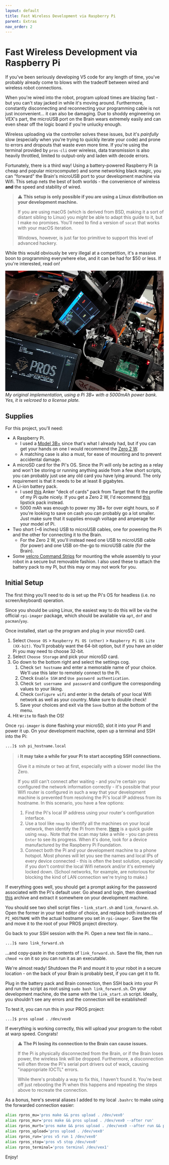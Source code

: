 ```yaml
---
layout: default
title: Fast Wireless Development via Raspberry Pi
parent: Extras
nav_order: 2
---
```


# Fast Wireless Development via Raspberry Pi

If you've been seriously developing V5 code for any length of time, you've probably already come to blows with the tradeoff between wired and wireless robot connections.

When you're wired into the robot, program upload times are blazing fast - but you can't stay jacked in while it's moving around. Furthermore, constantly disconnecting and reconnecting your programming cable is not just inconvenient... it can also be damaging. Due to shoddy engineering on VEX's part, the microUSB port on the Brain wears extremely easily and can even shear off the logic board if you're unlucky enough.

Wireless uploading via the controller solves these issues, but it's *painfully* slow (especially when you're trying to quickly iterate your code) and prone to errors and dropouts that waste even more time. If you're using the terminal provided by `pros-cli` over wireless, data transmission is also heavily throttled, limited to output-only and laden with decode errors.

Fortunately, there is a third way! Using a battery-powered Raspberry Pi (a cheap and popular microcomputer) and some networking black magic, you can "forward" the Brain's microUSB port to your development machine via Wifi. This setup nets the best of both worlds - the convenience of wireless **and** the speed and stability of wired.

> ⚠️ **This setup is only possible if you are using a Linux distribution on your development machine.** 
> 
> If you are using macOS (which is derived from BSD, making it a sort of distant sibling to Linux) you *might* be able to adapt this guide to it, but I make no promises. You'll need to find a version of `socat` that works with your macOS iteration.
> 
> Windows, however, is just far too primitive to support this level of advanced hackery.

While this would obviously be very illegal at a competition, it's a massive boon to programming everywhere else, and it can be had for $50 or less. If you're interested, read on!

![An example RPi setup.](../media/rpi_example.jpg)
*My original implementation, using a Pi 3B+ with a 5000mAh power bank. Yes, it is velcroed to a license plate.*

## Supplies

For this project, you'll need:
- A Raspberry Pi. 
  - I used a [Model 3B+](https://www.raspberrypi.com/products/raspberry-pi-3-model-b-plus/) since that's what I already had, but if you can get your hands on one I would recommend the [Zero 2 W](https://www.raspberrypi.com/products/raspberry-pi-zero-2-w/).
  - A matching case is also a must, for ease of mounting and to prevent accidental damage.
- A microSD card for the Pi's OS. Since the Pi will only be acting as a relay and won't be storing or running anything aside from a few short scripts, you can probably just use any old card you have lying around. The only requirement is that it needs to be at least 8 gigabytes.
- A Li-ion battery pack.
  - I used [this](https://www.target.com/p/anker-powercore-iii-5000mah/-/A-83694729) Anker "deck of cards" pack from Target that fit the profile of my Pi quite nicely. If you get a Zero 2 W, I'd recommend [this](https://us.anker.com/products/a1109) lipstick pack instead.
  - 5000 mAh was enough to power my 3B+ for over eight hours, so if you're looking to save on cash you can probably go a lot smaller. Just make sure that it supplies enough voltage and amperage for your model of Pi.
- Two short (~6 inches) USB to microUSB cables, one for powering the Pi and the other for connecting it to the Brain.
  - For the Zero 2 W, you'll instead need one USB to microUSB cable (for power) and one USB on-the-go to microUSB cable (for the Brain).
- Some [velcro Command Strips](https://www.amazon.com/Command-Picture-Hanging-Container-PH206BLK-14NA/dp/B073XV1P16/ref=sr_1_3?crid=UTIV9MHUVWX0&keywords=Command%2BLarge%2BPicture-Hanging%2BStrips%2C%2BBlack%2C&qid=1650154062&sprefix=command%2Blarge%2Bpicture-hanging%2Bstrips%2C%2Bblack%2C%2Caps%2C88&sr=8-3&th=1) for mounting the whole assembly to your robot in a secure but removable fashion. I also used these to attach the battery pack to my Pi, but this may or may not work for you.

## Initial Setup

The first thing you'll need to do is set up the Pi's OS for headless (i.e. no screen/keyboard) operation. 

Since you should be using Linux, the easiest way to do this will be via the official `rpi-imager` package, which should be available via `apt`, `dnf` and `pacman`/`yay`.

Once installed, start up the program and plug in your microSD card.

1. Select `Choose OS` > `Raspberry Pi OS (other)` > `Raspberry Pi OS Lite (XX-bit)`. You'll probably want the 64-bit option, but if you have an older Pi you may need to choose 32-bit.
2. Select `Choose Storage` and pick your microSD card.
3. Go down to the bottom right and select the settings cog.
   1. Check `Set hostname` and enter a memorable name of your choice. We'll use this later to remotely connect to the Pi.
   2. Check `Enable SSH` and `Use password authentication`.
   3. Check `Set username and password` and configure the corresponding values to your liking.
   4. Check `Configure wifi` and enter in the details of your local Wifi network as well as your country. Make sure to double check!
   5. Save your choices and exit via the `Save` button at the bottom of the menu.
4. Hit `Write` to flash the OS!

Once `rpi-imager` is done flashing your microSD, slot it into your Pi and power it up. On your development machine, open up a terminal and SSH into the Pi:

```bash
...]$ ssh pi_hostname.local
```

> ℹ️ **It may take a while for your Pi to start accepting SSH connections.**
> 
> Give it a minute or two at first, especially with a slower model like the Zero.
> 
> If you still can't connect after waiting - and you're certain you configured the network information correctly - it's possible that your Wifi router is configured in such a way that your development machine is prevented from resolving the Pi's local IP address from its hostname. In this scenario, you have a few options:
> 
> 1. Find the Pi's local IP address using your router's configuration interface. 
> 2. Use a tool like `nmap` to identify all the machines on your local network, then identify the Pi from there. [Here](https://www.howtogeek.com/423709/how-to-see-all-devices-on-your-network-with-nmap-on-linux/) is a quick guide using `nmap.` Note that the scan may take a while - you can press `Enter` to see its progress. When it's done, look for a device manufactured by the Raspberry Pi Foundation.
> 3. Connect both the Pi and your development machine to a phone hotspot. Most phones will let you see the names and local IPs of every device connected - this is often the best solution, especially if you don't control the local Wifi network and/or it's extremely locked down. (School networks, for example, are notorious for blocking the kind of LAN connection we're trying to make.) 

If everything goes well, you should get a prompt asking for the password associated with the Pi's default user. Go ahead and login, then download [this](../resources/link_toolkit.zip) archive and extract it somewhere on your development machine.

You should see two shell script files - `link_start.sh` and `link_forward.sh`. Open the former in your text editor of choice, and replace both instances of `PI_HOSTNAME` with the actual hostname you set in `rpi-imager.` Save the file and move it to the root of your PROS project directory.

Go back to your SSH session with the Pi. Open a new text file in nano...

```bash
...]$ nano link_forward.sh
```

...and copy-paste in the contents of `link_forward.sh`. Save the file, then run `chmod +x` on it so you can run it as an executable.

We're almost ready! Shutdown the Pi and mount it to your robot in a secure location - on the back of your Brain is probably best, if you can get it to fit. 

Plug in the battery pack and Brain connection, then SSH back into your Pi and run the script as root using `sudo bash link_forward.sh`. On your development machine, do the same with the `link_start.sh` script. Ideally, you shouldn't see any errors and the connection will be established! 

To test it, you can run this in your PROS project:

```bash
...]$ pros upload . /dev/vex0
```

If everything is working correctly, this will upload your program to the robot at warp speed. Congrats!

> ⚠️ **The Pi losing its connection to the Brain can cause issues.**
> 
> If the Pi is physically disconnected from the Brain, or if the Brain loses power, the wireless link will be dropped. Furthermore, a disconnection will often throw the Pi's serial port drivers out of wack, causing "inappropriate IOCTL" errors. 
> 
> While there's probably a way to fix this, I haven't found it. You're best off just rebooting the Pi when this happens and repeating the steps above to recreate the connection.

As a bonus, here's several aliases I added to my local `.bashrc` to make using the forwarded connection easier:

```bash
alias rpros_mu='pros make && pros upload . /dev/vex0'
alias rpros_mur='pros make && pros upload . /dev/vex0 --after run'
alias rpros_murt='pros make && pros upload . /dev/vex0 --after run && pros terminal /dev/vex1'
alias rpros_upload='pros upload . /dev/vex0'
alias rpros_run='pros v5 run 1 /dev/vex0'
alias rpros_stop='pros v5 stop /dev/vex0'
alias rpros_terminal='pros terminal /dev/vex1'
```

Enjoy!